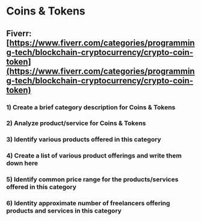 # Coins & Tokens
## Fiverr: [https://www.fiverr.com/categories/programming-tech/blockchain-cryptocurrency/crypto-coin-token](https://www.fiverr.com/categories/programming-tech/blockchain-cryptocurrency/crypto-coin-token)
### 1) Create a brief category description for Coins & Tokens
### 2) Analyze product/service for Coins & Tokens
### 3) Identify various products offered in this category
### 4) Create a list of various product offerings and write them down here
### 5) Identify common price range for the products/services offered in this category
### 6) Identity approximate number of freelancers offering products and services in this category

